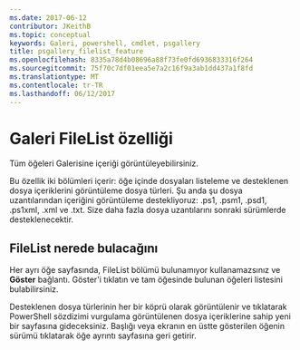 ```yaml
---
ms.date: 2017-06-12
contributor: JKeithB
ms.topic: conceptual
keywords: Galeri, powershell, cmdlet, psgallery
title: psgallery_filelist_feature
ms.openlocfilehash: 8335a78d4b08696a88f73fe0fd6936833316f264
ms.sourcegitcommit: 75f70c7df01eea5e7a2c16f9a3ab1dd437a1f8fd
ms.translationtype: MT
ms.contentlocale: tr-TR
ms.lasthandoff: 06/12/2017
---
```

# <a name="filelist-feature-in-the-gallery"></a>Galeri FileList özelliği

Tüm öğeleri Galerisine içeriği görüntüleyebilirsiniz. 

Bu özellik iki bölümleri içerir: öğe içinde dosyaları listeleme ve desteklenen dosya içeriklerini görüntüleme dosya türleri. Şu anda şu dosya uzantılarından içeriğini görüntüleme destekliyoruz: .ps1, .psm1, .psd1, .ps1xml, .xml ve .txt. Size daha fazla dosya uzantılarını sonraki sürümlerde desteklenecektir. 

## <a name="where-to-find-filelist"></a>FileList nerede bulacağını
Her ayrı öğe sayfasında, FileList bölümü bulunamıyor kullanamazsınız ve **Göster** bağlantı. Göster'i tıklatın ve tam öğesinde bulunan öğeleri listesini bulabilirsiniz.

Desteklenen dosya türlerinin her bir köprü olarak görüntülenir ve tıklatarak PowerShell sözdizimi vurgulama görüntülenen dosya içeriklerine sahip yeni bir sayfasına gideceksiniz. Başlığı veya ekranın en üstte gösterilen öğenin sürümü tıklatarak öğe ayrıntı sayfasına geri getirir.

